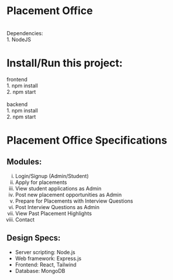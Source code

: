 <h1><strong>Placement Office</strong></h1><br>
Dependencies:<br>
1. NodeJS


<h1>Install/Run this project:</h1>
frontend<br>
1. npm install<br>
2. npm start<br>
<br>
backend<br>
1. npm install<br>
2. npm start<br>

<h1>Placement Office Specifications</h1>

<h2>Modules:</h2>

<ol type="i">
<li> Login/Signup (Admin/Student) </li>
<li> Apply for placements </li>
<li> View student applications as Admin </li>
<li> Post new placement opportunities as Admin </li>
<li> Prepare for Placements with Interview Questions </li>
<li> Post Interview Questions as Admin</li>
<li> View Past Placement Highlights </li>
<li> Contact </li>
</ol>

<h2>Design Specs:</h2>

<ul>
<li>Server scripting: Node.js</li>
<li>Web framework: Express.js</li>
<li>Frontend: React, Tailwind</li>
<li>Database: MongoDB</li>
</ul>
